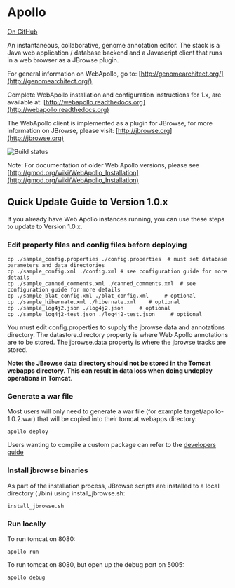 Apollo
======

<a href="https://github.com/GMOD/Apollo/blob/master/README.md">On GitHub</a>

An instantaneous, collaborative, genome annotation editor.  The stack is a Java web application / database backend and a Javascript client that runs in a web browser as a JBrowse plugin.  

For general information on WebApollo, go to: 
[http://genomearchitect.org/](http://genomearchitect.org/)

Complete WebApollo installation and configuration instructions for 1.x, are available at:
[http://webapollo.readthedocs.org](http://webapollo.readthedocs.org)

The WebApollo client is implemented as a plugin for JBrowse, for more information on JBrowse, please visit:
[http://jbrowse.org](http://jbrowse.org)

![Build status](https://travis-ci.org/GMOD/Apollo.svg?branch=master)

Note: For documentation of older Web Apollo versions, please see [http://gmod.org/wiki/WebApollo_Installation](http://gmod.org/wiki/WebApollo_Installation)

## Quick Update Guide to Version 1.0.x

If you already have Web Apollo instances running, you can use these steps to update to Version 1.0.x.

### Edit property files and config files before deploying

    cp ./sample_config.properties ./config.properties  # must set database parameters and data directories
    cp ./sample_config.xml ./config.xml # see configuration guide for more details
    cp ./sample_canned_comments.xml ./canned_comments.xml  # see configuration guide for more details 
    cp ./sample_blat_config.xml ./blat_config.xml     # optional
    cp ./sample_hibernate.xml ./hibernate.xml    # optional
    cp ./sample_log4j2.json ./log4j2.json     # optional
    cp ./sample_log4j2-test.json ./log4j2-test.json     # optional


You must edit config.properties to supply the jbrowse data and annotations directory. The datastore.directory property is where Web Apollo annotations are to be stored.  The jbrowse.data property is where the jbrowse tracks are stored.

**Note: the JBrowse data directory should not be stored in the Tomcat webapps directory. This can result in data loss when doing undeploy operations in Tomcat**.


### Generate a war file

Most users will only need to generate a war file (for example target/apollo-1.0.2.war) that will be copied into their tomcat webapps directory:

    apollo deploy 

Users wanting to compile a custom package can refer to the [developers guide](docs/Developer.md)

### Install jbrowse binaries

As part of the installation process, JBrowse scripts are installed to a local directory (./bin) using install\_jbrowse.sh:

    install_jbrowse.sh 

### Run locally

To run tomcat on 8080:

    apollo run

To run tomcat on 8080, but open up the debug port on 5005:

    apollo debug

